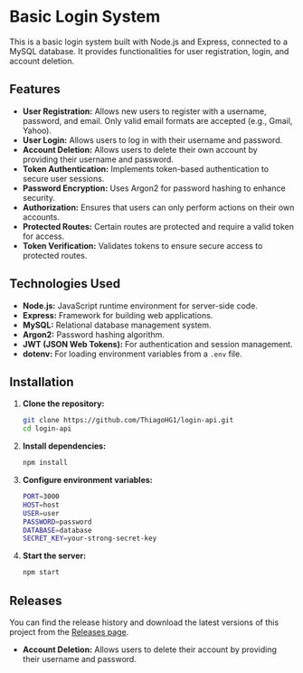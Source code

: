 # Basic Login System

This is a basic login system built with Node.js and Express, connected to a MySQL database. It provides functionalities for user registration, login, and account deletion.

## Features

- **User Registration:** Allows new users to register with a username, password, and email. Only valid email formats are accepted (e.g., Gmail, Yahoo).
- **User Login:** Allows users to log in with their username and password.
- **Account Deletion:** Allows users to delete their own account by providing their username and password.
- **Token Authentication:** Implements token-based authentication to secure user sessions.
- **Password Encryption:** Uses Argon2 for password hashing to enhance security.
- **Authorization:** Ensures that users can only perform actions on their own accounts.
- **Protected Routes:** Certain routes are protected and require a valid token for access.
- **Token Verification:** Validates tokens to ensure secure access to protected routes.

## Technologies Used

- **Node.js:** JavaScript runtime environment for server-side code.
- **Express:** Framework for building web applications.
- **MySQL:** Relational database management system.
- **Argon2:** Password hashing algorithm.
- **JWT (JSON Web Tokens):** For authentication and session management.
- **dotenv:** For loading environment variables from a `.env` file.

## Installation

1. **Clone the repository:**

   ```bash
   git clone https://github.com/ThiagoHG1/login-api.git
   cd login-api

2. **Install dependencies:**
   ```bash
   npm install

3. **Configure environment variables:**
   ```bash
   PORT=3000
   HOST=host
   USER=user
   PASSWORD=password
   DATABASE=database
   SECRET_KEY=your-strong-secret-key

4. **Start the server:**
   ```bash
   npm start

## Releases

You can find the release history and download the latest versions of this project from the [Releases page](https://github.com/ThiagoHG1/login-api/releases).

- **Account Deletion:** Allows users to delete their account by providing their username and password.

